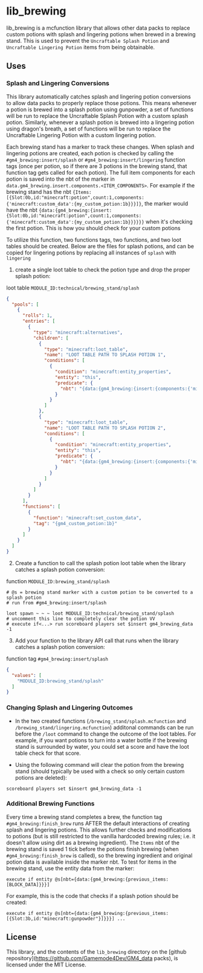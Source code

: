 # lib_brewing
lib_brewing is a mcfunction library that allows other data packs to replace custom potions with splash and lingering potions when brewed in a brewing stand. This is used to prevent the `Uncraftable Splash Potion` and `Uncraftable Lingering Potion` items from being obtainable.

## Uses
### Splash and Lingering Conversions
This library automatically catches splash and lingering potion conversions to allow data packs to properly replace those potions. This means whenever a potion is brewed into a splash potion using gunpowder, a set of functions will be run to replace the Uncraftable Splash Potion with a custom splash potion. Similarly, whenever a splash potion is brewed into a lingering potion using dragon's breath, a set of functions will be run to replace the Uncraftable Lingering Potion with a custom lingering potion.

Each brewing stand has a marker to track these changes. When splash and lingering potions are created, each potion is checked by calling the `#gm4_brewing:insert/splash` or `#gm4_brewing:insert/lingering` function tags (once per potion, so if there are 3 potions in the brewing stand, that function tag gets called for each potion). The full item components for each potion is saved into the nbt of the marker in `data.gm4_brewing.insert.components.<ITEM_COMPONENTS>`. For example if the brewing stand has the nbt `{Items:[{Slot:0b,id:"minecraft:potion",count:1,components:{'minecraft:custom_data':{my_custom_potion:1b}}}]}`, the marker would have the nbt `{data:{gm4_brewing:{insert:{Slot:0b,id:"minecraft:potion",count:1,components:{'minecraft:custom_data':{my_custom_potion:1b}}}}}}` when it's checking the first potion. This is how you should check for your custom potions

To utilize this function, two functions tags, two functions, and two loot tables should be created. Below are the files for splash potions, and can be copied for lingering potions by replacing all instances of `splash` with `lingering`

1. create a single loot table to check the potion type and drop the proper splash potion:

loot table `MODULE_ID:technical/brewing_stand/splash`
```json
{
  "pools": [
    {
      "rolls": 1,
      "entries": [
        {
          "type": "minecraft:alternatives",
          "children": [
            {
              "type": "minecraft:loot_table",
              "name": "LOOT TABLE PATH TO SPLASH POTION 1",
              "conditions": [
                {
                  "condition": "minecraft:entity_properties",
                  "entity": "this",
                  "predicate": {
                    "nbt": "{data:{gm4_brewing:{insert:{components:{'minecraft:custom_data':{INDICATION NBT FOR POTION 1}}}}}"
                  }
                }
              ]
            },
            {
              "type": "minecraft:loot_table",
              "name": "LOOT TABLE PATH TO SPLASH POTION 2",
              "conditions": [
                {
                  "condition": "minecraft:entity_properties",
                  "entity": "this",
                  "predicate": {
                    "nbt": "{data:{gm4_brewing:{insert:{components:{'minecraft:custom_data':{INDICATION NBT FOR POTION 2}}}}}"
                  }
                }
              ]
            }
          ]
        }
      ],
      "functions": [
        {
          "function": "minecraft:set_custom_data",
          "tag": "{gm4_custom_potion:1b}"
        }
      ]
    }
  ]
}
```

2. Create a function to call the splash potion loot table when the library catches a splash potion conversion:

function `MODULE_ID:brewing_stand/splash`
```mcfunction
# @s = brewing stand marker with a custom potion to be converted to a splash potion
# run from #gm4_brewing:insert/splash

loot spawn ~ ~ ~ loot MODULE_ID:technical/brewing_stand/splash
# uncomment this line to completely clear the potion VV
# execute if<...> run scoreboard players set $insert gm4_brewing_data -1
```

3. Add your function to the library API call that runs when the library catches a splash potion conversion:

function tag `#gm4_brewing:insert/splash`
```json
{
  "values": [
    "MODULE_ID:brewing_stand/splash"
  ]
}
```


### Changing Splash and Lingering Outcomes
- In the two created functions (`/brewing_stand/splash.mcfunction` and `/brewing_stand/lingering.mcfunction`) additonal commands can be run before the `/loot` command to change the outcome of the loot tables. For example, if you want potions to turn into a water bottle if the brewing stand is surrounded by water, you could set a score and have the loot table check for that score.

- Using the following command will clear the potion from the brewing stand (should typically be used with a check so only certain custom potions are deleted):
```mcfunction
scoreboard players set $insert gm4_brewing_data -1
```

### Additional Brewing Functions
Every time a brewing stand completes a brew, the function tag `#gm4_brewing:finish_brew` runs AFTER the default interactions of creating splash and lingering potions. This allows further checks and modifications to potions (but is still restricted to the vanilla hardcoded brewing rules; i.e. it doesn't allow using dirt as a brewing ingredient). The `Items` nbt of the brewing stand is saved 1 tick before the potions finish brewing (when `#gm4_brewing:finish_brew` is called), so the brewing ingredient and original potion data is available inside the marker nbt. To test for items in the brewing stand, use the entity data from the marker: 

```mcfunction
execute if entity @s[nbt={data:{gm4_brewing:{previous_items:[BLOCK_DATA]}}}]
```

For example, this is the code that checks if a splash potion should be created: 
```mcfunction
execute if entity @s[nbt={data:{gm4_brewing:{previous_items:[{Slot:3b,id:"minecraft:gunpowder"}]}}}] ...
```


## License
This library, and the contents of the `lib_brewing` directory on the [github repository](https://github.com/Gamemode4Dev/GM4_data packs), is licensed under the MIT License.
